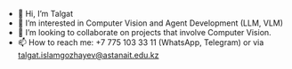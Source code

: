 - 👋 Hi, I’m Talgat 
- 👀 I’m interested in Computer Vision and Agent Development (LLM, VLM)
- 💞️ I’m looking to collaborate on projects that involve Computer Vision.
- 📫 How to reach me: +7 775 103 33 11 (WhatsApp, Telegram) or via talgat.islamgozhayev@astanait.edu.kz

<!---
Talgin/Talgin is a ✨ special ✨ repository because its `README.md` (this file) appears on your GitHub profile.
You can click the Preview link to take a look at your changes.
--->
